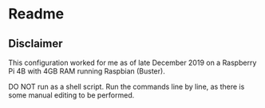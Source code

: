 # Readme

## Disclaimer

This configuration worked for me as of late December 2019 on a Raspberry Pi 4B with 4GB RAM running Raspbian (Buster).

DO NOT run as a shell script. Run the commands line by line, as there is some manual editing to be performed.


